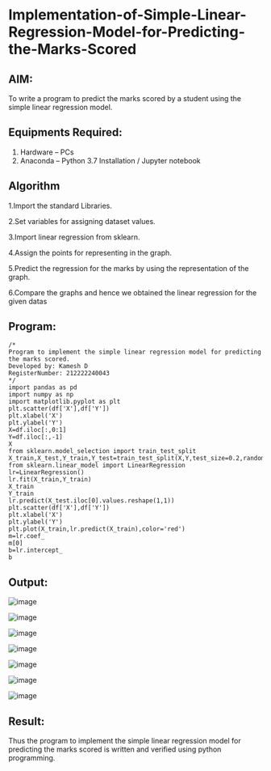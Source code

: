 # Implementation-of-Simple-Linear-Regression-Model-for-Predicting-the-Marks-Scored

## AIM:
To write a program to predict the marks scored by a student using the simple linear regression model.

## Equipments Required:
1. Hardware – PCs
2. Anaconda – Python 3.7 Installation / Jupyter notebook

## Algorithm
1.Import the standard Libraries.

2.Set variables for assigning dataset values.

3.Import linear regression from sklearn.

4.Assign the points for representing in the graph.

5.Predict the regression for the marks by using the representation of the graph.

6.Compare the graphs and hence we obtained the linear regression for the given datas

## Program:
```
/*
Program to implement the simple linear regression model for predicting the marks scored.
Developed by: Kamesh D
RegisterNumber: 212222240043
*/
import pandas as pd
import numpy as np
import matplotlib.pyplot as plt
plt.scatter(df['X'],df['Y'])
plt.xlabel('X')
plt.ylabel('Y')
X=df.iloc[:,0:1]
Y=df.iloc[:,-1]
X
from sklearn.model_selection import train_test_split
X_train,X_test,Y_train,Y_test=train_test_split(X,Y,test_size=0.2,random_state=0)
from sklearn.linear_model import LinearRegression
lr=LinearRegression()
lr.fit(X_train,Y_train)
X_train
Y_train
lr.predict(X_test.iloc[0].values.reshape(1,1))
plt.scatter(df['X'],df['Y'])
plt.xlabel('X')
plt.ylabel('Y')
plt.plot(X_train,lr.predict(X_train),color='red')
m=lr.coef_
m[0]
b=lr.intercept_
b
```

## Output:

![image](https://github.com/KameshLeVI/Implementation-of-Simple-Linear-Regression-Model-for-Predicting-the-Marks-Scored/assets/120780633/97b55e2f-f2ed-4e54-a17f-51dc49f1e372)

![image](https://github.com/KameshLeVI/Implementation-of-Simple-Linear-Regression-Model-for-Predicting-the-Marks-Scored/assets/120780633/cc3e25d5-c368-459b-989b-a6172f56c00e)

![image](https://github.com/KameshLeVI/Implementation-of-Simple-Linear-Regression-Model-for-Predicting-the-Marks-Scored/assets/120780633/d671acc0-f20b-4763-aae0-e4485f4c48b2)

![image](https://github.com/KameshLeVI/Implementation-of-Simple-Linear-Regression-Model-for-Predicting-the-Marks-Scored/assets/120780633/dc380c62-48f8-41ad-8533-d6aba101e88a)

![image](https://github.com/KameshLeVI/Implementation-of-Simple-Linear-Regression-Model-for-Predicting-the-Marks-Scored/assets/120780633/5df9b90a-c081-4145-9dcf-3d2c0698ab55)

![image](https://github.com/KameshLeVI/Implementation-of-Simple-Linear-Regression-Model-for-Predicting-the-Marks-Scored/assets/120780633/7cd9bbb7-94a7-47b2-af48-01d4ef6cd0b1)

![image](https://github.com/KameshLeVI/Implementation-of-Simple-Linear-Regression-Model-for-Predicting-the-Marks-Scored/assets/120780633/353580d9-9f69-4406-a9ab-99ed5cb1c457)

## Result:
Thus the program to implement the simple linear regression model for predicting the marks scored is written and verified using python programming.
